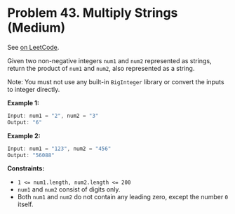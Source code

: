 Problem 43. Multiply Strings (Medium)
=====================================

See [on LeetCode](https://leetcode.com/problems/multiply-strings/).

Given two non-negative integers `num1` and `num2` represented as strings, return the product of `num1` and `num2`, also represented as a string.

Note: You must not use any built-in `BigInteger` library or convert the inputs to integer directly.

**Example 1:**

```Rust
Input: num1 = "2", num2 = "3"
Output: "6"
```

**Example 2:**

```Rust
Input: num1 = "123", num2 = "456"
Output: "56088"
```

**Constraints:**

* `1 <= num1.length, num2.length <= 200`
* `num1` and `num2` consist of digits only.
* Both `num1` and `num2` do not contain any leading zero, except the number `0` itself.
